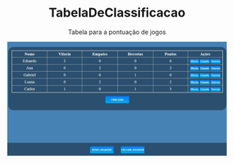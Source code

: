 <div align='center'>
 
 <h1>TabelaDeClassificacao</h1>
 
 <p>Tabela para a pontuação de jogos</p>
 
 <img src='classificacao.JPG'>
           
</iv>
 
